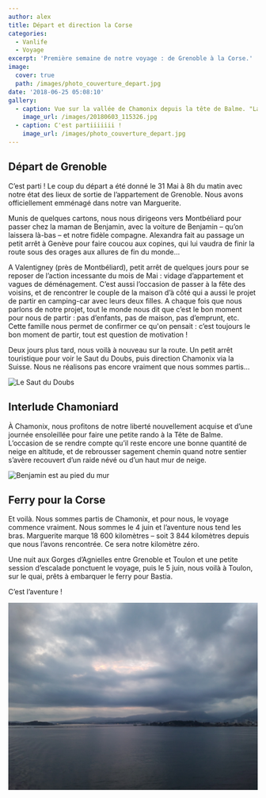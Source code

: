 ```yaml
---
author: alex
title: Départ et direction la Corse
categories:
  - Vanlife
  - Voyage
excerpt: 'Première semaine de notre voyage : de Grenoble à la Corse.'
image:
  cover: true
  path: /images/photo_couverture_depart.jpg
date: '2018-06-25 05:08:10'
gallery:
  - caption: Vue sur la vallée de Chamonix depuis la tête de Balme. "La vue est belle."
    image_url: /images/20180603_115326.jpg
  - caption: C'est partiiiiiii !
    image_url: /images/photo_couverture_depart.jpg
---
```

## Départ de Grenoble

C’est parti ! Le coup du départ a été donné le 31 Mai à 8h du matin avec notre état des lieux de sortie de l’appartement de Grenoble. Nous avons officiellement emménagé dans notre van Marguerite.

Munis de quelques cartons, nous nous dirigeons vers Montbéliard pour passer chez la maman de Benjamin, avec la voiture de Benjamin – qu’on laissera là-bas – et notre fidèle compagne. Alexandra fait au passage un petit arrêt à Genève pour faire coucou aux copines, qui lui vaudra de finir la route sous des orages aux allures de fin du monde… 

A Valentigney (près de Montbéliard), petit arrêt de quelques jours pour se reposer de l’action incessante du mois de Mai : vidage d’appartement et vagues de déménagement. C’est aussi l’occasion de passer à la fête des voisins, et de rencontrer le couple de la maison d’à côté qui a aussi le projet de partir en camping-car avec leurs deux filles. A chaque fois que nous parlons de notre projet, tout le monde nous dit que c’est le bon moment pour nous de partir : pas d’enfants, pas de maison, pas d’emprunt, etc. Cette famille nous permet de confirmer ce qu'on pensait : c’est toujours le bon moment de partir, tout est question de motivation !

Deux jours plus tard, nous voilà à nouveau sur la route. Un petit arrêt touristique pour voir le Saut du Doubs, puis direction Chamonix via la Suisse. Nous ne réalisons pas encore vraiment que nous sommes partis…

![Le Saut du Doubs](/images/20180602_130239.jpg)

## Interlude Chamoniard

À Chamonix, nous profitons de notre liberté nouvellement acquise et d’une journée ensoleillée pour faire une petite rando à la Tête de Balme. L’occasion de se rendre compte qu’il reste encore une bonne quantité de neige en altitude, et de rebrousser sagement chemin quand notre sentier s’avère recouvert d’un raide névé ou d’un haut mur de neige.

![Benjamin est au pied du mur](/images/img_20180603_114330.jpg)

## Ferry pour la Corse

Et voilà. Nous sommes partis de Chamonix, et pour nous, le voyage commence vraiment. Nous sommes le 4 juin et l’aventure nous tend les bras. Marguerite marque 18 600 kilomètres – soit 3 844 kilomètres depuis que nous l’avons rencontrée. Ce sera notre kilomètre zéro. 

Une nuit aux Gorges d’Agnielles entre Grenoble et Toulon et une petite session d’escalade ponctuent le voyage, puis le 5 juin, nous voilà à Toulon, sur le quai, prêts à embarquer le ferry pour Bastia. 

C’est l’aventure !

![Départ de Toulon !](/images/20180605_211501.jpg)
